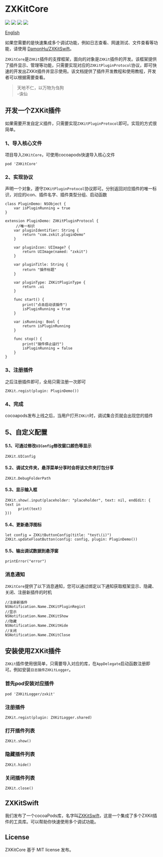 # ZXKitCore

![](https://img.shields.io/badge/CocoaPods-supported-brightgreen) ![](https://img.shields.io/badge/Swift-5.0-brightgreen) ![](https://img.shields.io/badge/License-MIT-brightgreen) ![](https://img.shields.io/badge/version-iOS11.0-brightgreen)

[English](./README_en.md)

如果您需要的是快速集成多个调试功能，例如日志查看、网速测试、文件查看等功能，请使用 [DamonHu/ZXKitSwift](https://github.com/DamonHu/ZXKitSwift)。

`ZXKitCore`是`ZXKit`插件的支撑框架，面向的对象是`ZXKit`插件的开发。该框架提供了插件显示、管理等功能，只需要实现对应的`ZXKitPluginProtocol`协议，即可快速的开发出ZXKit插件并显示使用。该文档提供了插件开发教程和使用教程，开发者可以根据需要查看。

> 天地不仁，以万物为刍狗 		
>  -诛仙


## 开发一个ZXKit插件

如果需要开发自定义插件，只需要实现`ZXKitPluginProtocol`即可。实现的方式很简单。

### 1、导入核心文件

项目导入`ZXKitCore`，可使用cocoapods快速导入核心文件

```
pod 'ZXKitCore'
```

### 2、实现协议

声明一个对象，遵守`ZXKitPluginProtocol`协议即可。分别返回对应插件的唯一标识，对应的icon、插件名字、插件类型分组、启动函数

```
class PluginDemo: NSObject {
    var isPluginRunning = true
}

extension PluginDemo: ZXKitPluginProtocol {
	 //唯一标识
    var pluginIdentifier: String {
        return "com.zxkit.pluginDemo"
    }
    
    var pluginIcon: UIImage? {
        return UIImage(named: "zxkit")
    }

    var pluginTitle: String {
        return "插件标题"
    }

    var pluginType: ZXKitPluginType {
        return .ui
    }

    func start() {
        print("点击启动该插件")
        isPluginRunning = true
    }
    
    var isRunning: Bool {
        return isPluginRunning
    }

    func stop() {
        print("插件停止运行")
        isPluginRunning = false
    }
}
```

### 3、注册插件

之后注册插件即可，全局只需注册一次即可

```
ZXKit.regist(plugin: PluginDemo())
```

### 4、完成

cocoapods发布上线之后，当用户打开`ZXKit`时，调试集合页就会出现您的插件

## 5、自定义配置

#### 5.1、可通过修改`UIConfig`修改窗口颜色等显示

```
ZXKit.UIConfig
```

#### 5.2、调试文件夹，悬浮菜单分享时会将该文件夹打包分享

```
ZXKit.DebugFolderPath
```

#### 5.3、显示输入框

```
ZXKit.show(.input(placeholder: "placeholder", text: nil, endEdit: { text in
      print(text)
}))
```

#### 5.4、更新悬浮图标

```
let config = ZXKitButtonConfig(title: "test\(i)")
ZXKit.updateFloatButton(config: config, plugin: PluginDemo())
```

#### 5.5、输出调试数据到悬浮窗

```
printError("error")
```

### 消息通知

`ZXKitCore`提供了以下消息通知，您可以通过绑定以下通知获取框架显示、隐藏、关闭、注册新插件的时机

```
//注册新插件
NSNotification.Name.ZXKitPluginRegist
//显示
NSNotification.Name.ZXKitShow
//隐藏
NSNotification.Name.ZXKitHide
//关闭
NSNotification.Name.ZXKitClose
```

## 安装使用ZXKit插件

`ZXKit`插件使用很简单，只需要导入对应的库，在`AppDelegate`启动函数注册即可。例如安装`日志插件ZXKitLogger`。

### 首先pod安装对应插件

```
pod 'ZXKitLogger/zxkit'
```
### 注册插件

```
ZXKit.regist(plugin: ZXKitLogger.shared)
```

### 打开插件列表

```
ZXKit.show()
```

### 隐藏插件列表

```
ZXKit.hide()
```

### 关闭插件列表

```
ZXKit.close()
```

## ZXKitSwift

我们发布了一个cocoaPods库，名字叫[ZXKitSwift](https://github.com/DamonHu/ZXKitSwift)，这是一个集成了多个ZXKit插件的工具库。可以帮助你快速使用多个调试功能。

## License

ZXKitCore 基于 MIT license 发布。
